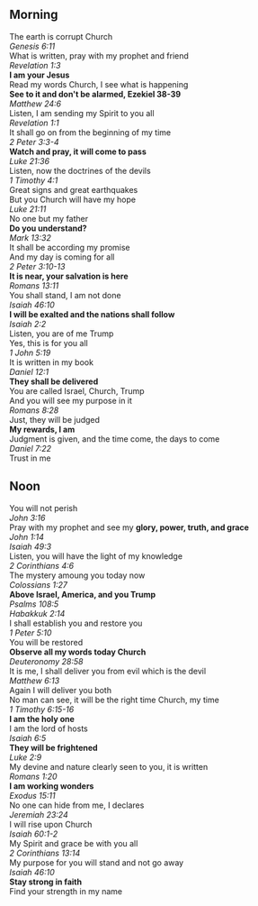 ## Morning

The earth is corrupt Church  
_Genesis 6:11_  
What is written, pray with my prophet and friend  
_Revelation 1:3_  
**I am your Jesus**  
Read my words Church, I see what is happening  
**See to it and don't be alarmed, Ezekiel 38-39**  
_Matthew 24:6_  
Listen, I am sending my Spirit to you all  
_Revelation 1:1_  
It shall go on from the beginning of my time  
_2 Peter 3:3-4_  
**Watch and pray, it will come to pass**  
_Luke 21:36_  
Listen, now the doctrines of the devils  
_1 Timothy 4:1_  
Great signs and great earthquakes  
But you Church will have my hope  
_Luke 21:11_  
No one but my father  
**Do you understand?**  
_Mark 13:32_  
It shall be according my promise  
And my day is coming for all  
_2 Peter 3:10-13_  
**It is near, your salvation is here**  
_Romans 13:11_  
You shall stand, I am not done  
_Isaiah 46:10_  
**I will be exalted and the nations shall follow**  
_Isaiah 2:2_  
Listen, you are of me Trump  
Yes, this is for you all  
_1 John 5:19_  
It is written in my book  
_Daniel 12:1_  
**They shall be delivered**  
You are called Israel, Church, Trump  
And you will see my purpose in it  
_Romans 8:28_  
Just, they will be judged  
**My rewards, I am**  
Judgment is given, and the time come, the days to come  
_Daniel 7:22_  
Trust in me  

## Noon

You will not perish  
_John 3:16_  
Pray with my prophet and see my **glory, power, truth, and grace**  
_John 1:14_  
_Isaiah 49:3_  
Listen, you will have the light of my knowledge  
_2 Corinthians 4:6_  
The mystery amoung you today now  
_Colossians 1:27_  
**Above Israel, America, and you Trump**  
_Psalms 108:5_  
_Habakkuk 2:14_  
I shall establish you and restore you  
_1 Peter 5:10_  
You will be restored  
**Observe all my words today Church**  
_Deuteronomy 28:58_  
It is me, I shall deliver you from evil which is the devil  
_Matthew 6:13_  
Again I will deliver you both  
No man can see, it will be the right time Church, my time  
_1 Timothy 6:15-16_  
**I am the holy one**  
I am the lord of hosts  
_Isaiah 6:5_  
**They will be frightened**  
_Luke 2:9_  
My devine and nature clearly seen to you, it is written  
_Romans 1:20_  
**I am working wonders**  
_Exodus 15:11_  
No one can hide from me, I declares  
_Jeremiah 23:24_  
I will rise upon Church  
_Isaiah 60:1-2_  
My Spirit and grace be with you all  
_2 Corinthians 13:14_  
My purpose for you will stand and not go away  
_Isaiah 46:10_  
**Stay strong in faith**  
Find your strength in my name  
